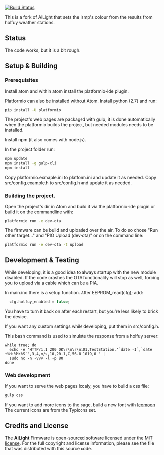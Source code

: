 [![Build Status](https://travis-ci.org/bofh69/AiLight.svg?branch=master)](https://travis-ci.org/bofh69/AiLight)

This is a fork of AiLight that sets the lamp's colour from the results from holfuy weather stations.

## Status
The code works, but it is a bit rough.

## Setup & Building

### Prerequisites

Install atom and within atom install the platformio-ide plugin.

Platformio can also be installed without Atom. Install python (2.7) and run:
```sh
pip install -U platformio
```

The project's web pages are packaged with gulp, it is done automatically when
the platformio builds the project, but needed modules needs to be installed.

Install npm (it also comes with node.js).

In the project folder run:
```sh
npm update
npm install -g gulp-cli
npm install
```

Copy platformio.exmaple.ini to platform.ini and update it as needed.
Copy src/config.example.h to src/config.h and update it as needed.

### Building the project.

Open the project's dir in Atom and build it via the platformio-ide plugin or build it on the commandline with:
```sh
platformio run -e dev-ota
```

The firmware can be build and uploaded over the air. To do so chose "Run other target..." and "PIO Upload (dev-ota)" or on the command line:
```sh
platformio run -e dev-ota -t upload
```

## Development & Testing

While developing, it is a good idea to always startup with the new module disabled. If the code crashes the OTA functionality will stop as well, forcing you to upload via a cable which can be a PIA.

In main.ino there is a setup function. After EEPROM_read(cfg); add:
```c
  cfg.holfuy_enabled = false;
```
You have to turn it back on after each restart, but you're less likely to brick the device.

If you want any custom settings while developing, put them in src/config.h.


This bash command is used to simulate the response from a holfuy server:
```
while true; do
  echo -e 'HTTP/1.1 200 OK\r\n\r\n101,TestStation,'`date -I`,`date +%H:%M:%S`',3,4,m/s,10,20.1,C,56.8,1019,0 ' |
  sudo nc -n -vvv -l -p 80
done
```

### Web development
If you want to serve the web pages localy, you have to build a css file:
```sh
gulp css
```

If you want to add more icons to the page, build a new font with
[Icomoon](https://icomoon.io/app/#/)
The current icons are from the Typicons set.

## Credits and License

The **AiLight** Firmware is open-sourced software licensed under the [MIT license](http://opensource.org/licenses/MIT). For the full copyright and license information, please see the <license> file that was distributed with this source code.</license>
